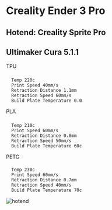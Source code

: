 # Creality Ender 3 Pro
## Hotend: Creality Sprite Pro
## Ultimaker Cura 5.1.1

TPU
###
```
  Temp 220c
  Print Speed 40mm/s
  Retraction Distance 1.1mm
  Retraction Speed 60mm/s
  Build Plate Temperature 0.0
```  

PLA
###
```
  Temp 210c
  Print Speed 60mm/s
  Retraction Distance 0.8mm
  Retraction Speed 50mm/s
  Build Plate Temperature 60c
```

PETG
####
```
  Temp 230c
  Print Speed 60mm/s
  Retraction Distance 0.7mm
  Retraction Speed 40mm/s
  Build Plate Temperature 70c
```

![hotend](https://github.com/nopp/e3pro-cura-profiles/blob/main/sprite-pro/spritepro.png)
